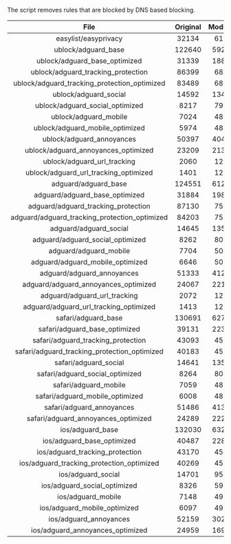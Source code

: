 The script removes rules that are blocked by DNS based blocking.


| File | Original | Modified |
|:----:|:-----:|:-----:|
| easylist/easyprivacy | 32134 | 6196 |
| ublock/adguard_base | 122640 | 59262 |
| ublock/adguard_base_optimized | 31339 | 18808 |
| ublock/adguard_tracking_protection | 86399 | 6822 |
| ublock/adguard_tracking_protection_optimized | 83489 | 6822 |
| ublock/adguard_social | 14592 | 13481 |
| ublock/adguard_social_optimized | 8217 | 7963 |
| ublock/adguard_mobile | 7024 | 4841 |
| ublock/adguard_mobile_optimized | 5974 | 4841 |
| ublock/adguard_annoyances | 50397 | 40423 |
| ublock/adguard_annoyances_optimized | 23209 | 21316 |
| ublock/adguard_url_tracking | 2060 | 1219 |
| ublock/adguard_url_tracking_optimized | 1401 | 1219 |
| adguard/adguard_base | 124551 | 61267 |
| adguard/adguard_base_optimized | 31884 | 19803 |
| adguard/adguard_tracking_protection | 87130 | 7500 |
| adguard/adguard_tracking_protection_optimized | 84203 | 7500 |
| adguard/adguard_social | 14645 | 13541 |
| adguard/adguard_social_optimized | 8262 | 8018 |
| adguard/adguard_mobile | 7704 | 5020 |
| adguard/adguard_mobile_optimized | 6646 | 5020 |
| adguard/adguard_annoyances | 51333 | 41271 |
| adguard/adguard_annoyances_optimized | 24067 | 22154 |
| adguard/adguard_url_tracking | 2072 | 1229 |
| adguard/adguard_url_tracking_optimized | 1413 | 1229 |
| safari/adguard_base | 130691 | 62706 |
| safari/adguard_base_optimized | 39131 | 22371 |
| safari/adguard_tracking_protection | 43093 | 4584 |
| safari/adguard_tracking_protection_optimized | 40183 | 4584 |
| safari/adguard_social | 14641 | 13530 |
| safari/adguard_social_optimized | 8264 | 8011 |
| safari/adguard_mobile | 7059 | 4880 |
| safari/adguard_mobile_optimized | 6008 | 4880 |
| safari/adguard_annoyances | 51486 | 41356 |
| safari/adguard_annoyances_optimized | 24289 | 22263 |
| ios/adguard_base | 132030 | 63220 |
| ios/adguard_base_optimized | 40487 | 22896 |
| ios/adguard_tracking_protection | 43170 | 4591 |
| ios/adguard_tracking_protection_optimized | 40269 | 4591 |
| ios/adguard_social | 14701 | 9541 |
| ios/adguard_social_optimized | 8326 | 5903 |
| ios/adguard_mobile | 7148 | 4918 |
| ios/adguard_mobile_optimized | 6097 | 4918 |
| ios/adguard_annoyances | 52159 | 30241 |
| ios/adguard_annoyances_optimized | 24959 | 16994 |